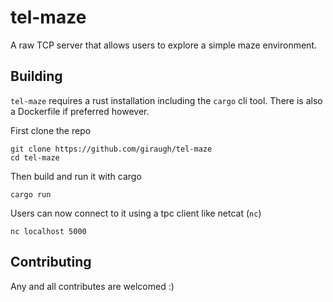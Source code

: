 # tel-maze

A raw TCP server that allows users to explore a simple maze environment.

## Building

`tel-maze` requires a rust installation including the `cargo` cli tool.
There is also a Dockerfile if preferred however.

First clone the repo
```
git clone https://github.com/giraugh/tel-maze
cd tel-maze
```

Then build and run it with cargo
```
cargo run
```

Users can now connect to it using a tpc client like netcat (`nc`)
```
nc localhost 5000
```

## Contributing

Any and all contributes are welcomed :)
